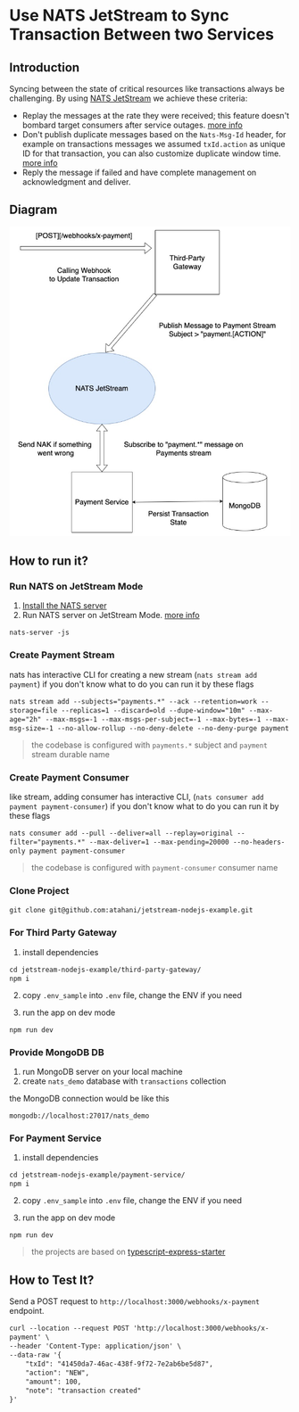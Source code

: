 # Use NATS JetStream to Sync Transaction Between two Services

## Introduction

Syncing between the state of critical resources like transactions always be challenging. By using [NATS JetStream](https://docs.nats.io/nats-concepts/jetstream) we achieve these criteria:

- Replay the messages at the rate they were received; this feature doesn't bombard target consumers after service outages. [more info](https://docs.nats.io/nats-concepts/jetstream/consumers#replaypolicy)
- Don't publish duplicate messages based on the `Nats-Msg-Id` header, for example on transactions messages we assumed `txId.action` as unique ID for that transaction, you can also customize duplicate window time. [more info](https://docs.nats.io/nats-concepts/jetstream/streams)
- Reply the message if failed and have complete management on acknowledgment and deliver.

## Diagram

![Diagram](./diagram.jpg?raw=true)


## How to run it?

### Run NATS on JetStream Mode

1. [Install the NATS server](https://docs.nats.io/running-a-nats-service/introduction/installation)
2. Run NATS server on JetStream Mode. [more info](https://docs.nats.io/nats-concepts/jetstream/js_walkthrough#prerequisite-enabling-jetstream)

```
nats-server -js
```

### Create Payment Stream

nats has interactive CLI for creating a new stream (`nats stream add payment`)
if you don't know what to do you can run it by these flags

```
nats stream add --subjects="payments.*" --ack --retention=work --storage=file --replicas=1 --discard=old --dupe-window="10m" --max-age="2h" --max-msgs=-1 --max-msgs-per-subject=-1 --max-bytes=-1 --max-msg-size=-1 --no-allow-rollup --no-deny-delete --no-deny-purge payment
```

> the codebase is configured with `payments.*` subject and `payment` stream durable name

### Create Payment Consumer

like stream, adding consumer has interactive CLI, (`nats consumer add payment payment-consumer`)
if you don't know what to do you can run it by these flags

```
nats consumer add --pull --deliver=all --replay=original --filter="payments.*" --max-deliver=1 --max-pending=20000 --no-headers-only payment payment-consumer
```

> the codebase is configured with `payment-consumer` consumer name

### Clone Project

```
git clone git@github.com:atahani/jetstream-nodejs-example.git
```

### For Third Party Gateway

1. install dependencies

```
cd jetstream-nodejs-example/third-party-gateway/
npm i
```

2. copy `.env_sample` into `.env` file, change the ENV if you need

3. run the app on dev mode

```
npm run dev
```

### Provide MongoDB DB

1. run MongoDB server on your local machine
2. create `nats_demo` database with `transactions` collection

the MongoDB connection would be like this

```
mongodb://localhost:27017/nats_demo
```

### For Payment Service

1. install dependencies

```
cd jetstream-nodejs-example/payment-service/
npm i
```

2. copy `.env_sample` into `.env` file, change the ENV if you need

3. run the app on dev mode

```
npm run dev
```

> the projects are based on [typescript-express-starter](https://github.com/ljlm0402/typescript-express-starter)

## How to Test It?

Send a POST request to `http://localhost:3000/webhooks/x-payment` endpoint.

```
curl --location --request POST 'http://localhost:3000/webhooks/x-payment' \
--header 'Content-Type: application/json' \
--data-raw '{
    "txId": "41450da7-46ac-438f-9f72-7e2ab6be5d87",
    "action": "NEW",
    "amount": 100,
    "note": "transaction created"
}'
```